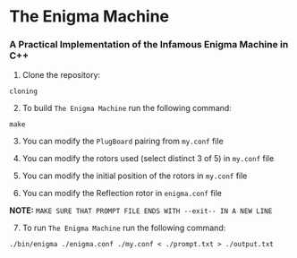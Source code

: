 # The Enigma Machine

### A Practical Implementation of the Infamous Enigma Machine in C++

1. Clone the repository:

```
cloning
```

2. To build `The Enigma Machine` run the following command:

```
make
```

3. You can modify the `PlugBoard` pairing from `my.conf` file

4. You can modify the rotors used (select distinct 3 of 5) in `my.conf` file

5. You can modify the initial position of the rotors in `my.conf` file

6. You can modify the Reflection rotor in `enigma.conf` file

**NOTE:** `MAKE SURE THAT PROMPT FILE ENDS WITH --exit-- IN A NEW LINE`

7. To run `The Enigma Machine` run the following command:

```
./bin/enigma ./enigma.conf ./my.conf < ./prompt.txt > ./output.txt
```
